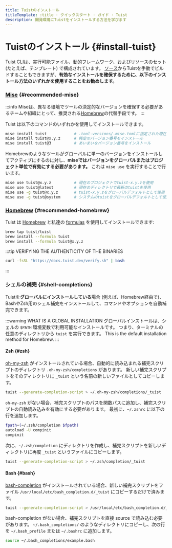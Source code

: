 ```yaml
---
title: Tuistのインストール
titleTemplate: :title · クイックスタート · ガイド · Tuist
description: 開発環境にTuistをインストールする方法を学びます
---
```


# Tuistのインストール {#install-tuist}

Tuist CLIは、実行可能ファイル、動的フレームワーク、およびリソースのセット (たとえば、テンプレート) で構成されています。 [ソース](https://github.com/tuist/tuist)からTuistを手動でビルドすることもできますが、**有効なインストールを確保するために、以下のインストール方法のいずれかを使用することをお勧めします。**

### <a href="https://github.com/jdx/mise">Mise</a> {#recommended-mise}

:::info
Miseは、異なる環境でツールの決定的なバージョンを確保する必要があるチームや組織にとって、推奨される[Homebrew](https://brew.sh)の代替手段です。
:::

Tuist は以下のコマンドのいずれかを使用してインストールできます。

```bash
mise install tuist            # .tool-versions/.mise.tomlに指定された現在のバージョンをインストール
mise install tuist@x.y.z      # 特定のバージョン番号をインストール
mise install tuist@3          # あいまいなバージョン番号をインストール
```

Homebrewのようなツールがグローバルに単一のバージョンをインストールしてアクティブにするのに対し、**miseではバージョンをグローバルまたはプロジェクト単位で有効にする必要があります。** これは `mise use` を実行することで行います。

```bash
mise use tuist@x.y.z          # 現在のプロジェクトでtuist-x.y.zを使用
mise use tuist@latest         # 現在のディレクトリで最新のtuistを使用
mise use -g tuist@x.y.z       # tuist-x.y.zをグローバルデフォルトとして使用
mise use -g tuist@system      # システムのtuistをグローバルデフォルトとして使用
```

### <a href="https://brew.sh">Homebrew</a> {#recommended-homebrew}

Tuist は [Homebrew](https://brew.sh) と私達の [formulas](https://github.com/tuist/homebrew-tuist) を使用してインストールできます:

```bash
brew tap tuist/tuist
brew install --formula tuist
brew install --formula tuist@x.y.z
```

:::tip VERIFYING THE AUTHENTICITY OF THE BINARIES

```bash
curl -fsSL "https://docs.tuist.dev/verify.sh" | bash
```

:::

### シェルの補完 {#shell-completions}

Tuistを**グローバルにインストールしている**場合 (例えば、Homebrew経由で)、BashやZsh用のシェル補完をインストールして、コマンドやオプションを自動補完できます。

:::warning WHAT IS A GLOBAL INSTALLATION
グローバルインストールは、シェルの `$PATH` 環境変数で利用可能なインストールです。 つまり、ターミナルの任意のディレクトリから `tuist` を実行できます。 This is the default installation method for Homebrew.
:::

#### Zsh {#zsh}

[oh-my-zsh](https://ohmyz.sh/) がインストールされている場合、自動的に読み込まれる補完スクリプトのディレクトリ `.oh-my-zsh/completions` があります。 新しい補完スクリプトをそのディレクトリに `_tuist` という名前の新しいファイルとしてコピーします。

```bash
tuist --generate-completion-script > ~/.oh-my-zsh/completions/_tuist
```

`oh-my-zsh` がない場合、補完スクリプトのパスを関数パスに追加し、補完スクリプトの自動読み込みを有効にする必要があります。 最初に、`~/.zshrc` に以下の行を追加します。

```bash
fpath=(~/.zsh/completion $fpath)
autoload -U compinit
compinit
```

次に、`~/.zsh/completion` にディレクトリを作成し、補完スクリプトを新しいディレクトリに再度 `_tuist` というファイルにコピーします。

```bash
tuist --generate-completion-script > ~/.zsh/completion/_tuist
```

#### Bash {#bash}

[bash-completion](https://github.com/scop/bash-completion) がインストールされている場合、新しい補完スクリプトをファイル `/usr/local/etc/bash_completion.d/_tuist` にコピーするだけで済みます。

```bash
tuist --generate-completion-script > /usr/local/etc/bash_completion.d/_tuist
```

bash-completion がない場合、補完スクリプトを直接 source で読み込む必要があります。 `~/.bash_completions/` のようなディレクトリにコピーし、次の行を `~/.bash_profile` または `~/.bashrc` に追加します。

```bash
source ~/.bash_completions/example.bash
```
